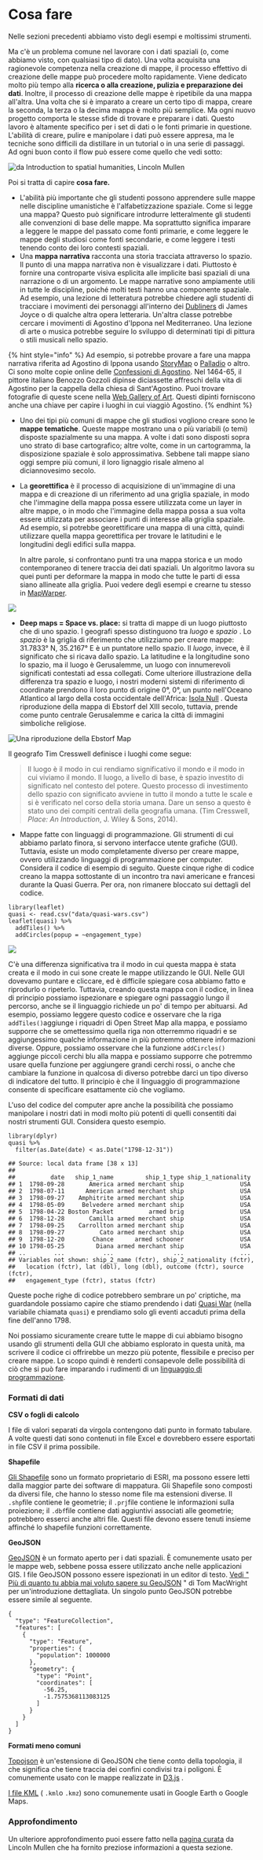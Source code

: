 # Cosa fare

Nelle sezioni precedenti abbiamo visto degli esempi e moltissimi strumenti.

Ma c'è un problema comune nel lavorare con i dati spaziali (o, come abbiamo visto, con qualsiasi tipo di dato). Una volta acquisita una ragionevole competenza nella creazione di mappe, il processo effettivo di creazione delle mappe può procedere molto rapidamente. Viene dedicato molto più tempo alla **ricerca o alla creazione, pulizia e preparazione dei dati**. Inoltre, il processo di creazione delle mappe è ripetibile da una mappa all'altra. Una volta che si è imparato a creare un certo tipo di mappa, creare la seconda, la terza o la decima mappa è molto più semplice. Ma ogni nuovo progetto comporta le stesse sfide di trovare e preparare i dati. Questo lavoro è altamente specifico per i set di dati o le fonti primarie in questione. L'abilità di creare, pulire e manipolare i dati può essere appresa, ma le tecniche sono difficili da distillare in un tutorial o in una serie di passaggi. Ad ogni buon conto il flow può essere come quello che vedi sotto:

![da Introduction to spatial humanities, Lincoln Mullen](../.gitbook/assets/screenshot-lincolnmullen.com-2022.04.19-22\_34\_02.png)

Poi si tratta di capire **cosa fare.**

* L'abilità più importante che gli studenti possono apprendere sulle mappe nelle discipline umanistiche è l'alfabetizzazione spaziale. Come si legge una mappa? Questo può significare introdurre letteralmente gli studenti alle convenzioni di base delle mappe. Ma soprattutto significa imparare a leggere le mappe del passato come fonti primarie, e come leggere le mappe degli studiosi come fonti secondarie, e come leggere i testi tenendo conto dei loro contesti spaziali.
* Una **mappa narrativa** racconta una storia tracciata attraverso lo spazio. Il punto di una mappa narrativa non è visualizzare i dati. Piuttosto è fornire una controparte visiva esplicita alle implicite basi spaziali di una narrazione o di un argomento. Le mappe narrative sono ampiamente utili in tutte le discipline, poiché molti testi hanno una componente spaziale. Ad esempio, una lezione di letteratura potrebbe chiedere agli studenti di tracciare i movimenti dei personaggi all'interno dei [Dubliners](http://s3.amazonaws.com/uploads.knightlab.com/storymapjs/de923c6d12a51c1e4f77c1dbb66a81cc/dubliners-the-encounter/index.html) di James Joyce o di qualche altra opera letteraria. Un'altra classe potrebbe cercare i movimenti di Agostino d'Ippona nel Mediterraneo. Una lezione di arte o musica potrebbe seguire lo sviluppo di determinati tipi di pittura o stili musicali nello spazio.&#x20;

{% hint style="info" %}
Ad esempio, si potrebbe provare a fare una mappa narrativa riferita ad Agostino di Ippona usando [StoryMap](https://storymap.knightlab.com/) o  [Palladio](http://hdlab.stanford.edu/palladio/) o altro. Ci sono molte copie online delle [Confessioni di Agostino](https://www.augustinus.it/italiano/confessioni/index2.htm).  Nel 1464-65, il pittore italiano Benozzo Gozzoli dipinse diciassette affreschi della vita di Agostino per la cappella della chiesa di Sant'Agostino. Puoi trovare fotografie di queste scene nella [Web Gallery of Art](https://www.wga.hu/frames-e.html?/html/g/gozzoli/4gimigna/index.html). Questi dipinti forniscono anche una chiave per capire i luoghi in cui viaggiò Agostino.
{% endhint %}

* Uno dei tipi più comuni di mappe che gli studiosi vogliono creare sono le **mappe tematiche**. Queste mappe mostrano una o più variabili (o temi) disposte spazialmente su una mappa. A volte i dati sono disposti sopra uno strato di base cartografico; altre volte, come in un cartogramma, la disposizione spaziale è solo approssimativa. Sebbene tali mappe siano oggi sempre più comuni, il loro lignaggio risale almeno al diciannovesimo secolo.&#x20;
*   La **georettifica** è il processo di acquisizione di un'immagine di una mappa e di creazione di un riferimento ad una griglia spaziale, in modo che l'immagine della mappa possa essere utilizzata come un layer in altre mappe, o in modo che l'immagine della mappa possa a sua volta essere utilizzata per associare i punti di interesse alla griglia spaziale. Ad esempio, si potrebbe georettificare una mappa di una città, quindi utilizzare quella mappa georettifica per trovare le latitudini e le longitudini degli edifici sulla mappa.

    In altre parole, si confrontano punti tra una mappa storica e un modo contemporaneo di tenere traccia dei dati spaziali. Un algoritmo lavora su quei punti per deformare la mappa in modo che tutte le parti di essa siano allineate alla griglia. Puoi vedere degli esempi e crearne tu stesso in [MapWarper](https://mapwarper.net/).

![](../.gitbook/assets/mapwarper-sidebyside.png)

* **Deep maps = Space vs. place:** si tratta di mappe di un luogo piuttosto che di uno spazio. I geografi spesso distinguono tra _luogo_ e _spazio_ . Lo _spazio_ è la griglia di riferimento che utilizziamo per creare mappe: 31.7833° N, 35.2167° E è un puntatore nello spazio. Il _luogo_, invece, è il significato che si ricava dallo spazio. La latitudine e la longitudine sono lo spazio, ma il luogo è Gerusalemme, un luogo con innumerevoli significati contestati ad essa collegati. Come ulteriore illustrazione della differenza tra spazio e luogo, i nostri moderni sistemi di riferimento di coordinate prendono il loro punto di origine 0°, 0°, un punto nell'Oceano Atlantico al largo della costa occidentale dell'Africa: [Isola Null](http://en.wikipedia.org/wiki/Null\_Island) . Questa riproduzione della mappa di Ebstorf del XIII secolo, tuttavia, prende come punto centrale Gerusalemme e carica la città di immagini simboliche religiose.

![Una riproduzione della Ebstorf Map](../.gitbook/assets/ebstorf.jpg)

Il geografo Tim Cresswell definisce i luoghi come segue:

> Il luogo è il modo in cui rendiamo significativo il mondo e il modo in cui viviamo il mondo. Il luogo, a livello di base, è spazio investito di significato nel contesto del potere. Questo processo di investimento dello spazio con significato avviene in tutto il mondo a tutte le scale e si è verificato nel corso della storia umana. Dare un senso a questo è stato uno dei compiti centrali della geografia umana. (Tim Cresswell, _Place: An Introduction_, J. Wiley & Sons, 2014).

* Mappe fatte con linguaggi di programmazione. Gli strumenti di cui abbiamo parlato finora, si servono interfacce utente grafiche (GUI). Tuttavia, esiste un modo completamente diverso per creare mappe, ovvero utilizzando linguaggi di programmazione per computer. Considera il codice di esempio di seguito. Queste cinque righe di codice creano la mappa sottostante di un incontro tra navi americane e francesi durante la Quasi Guerra. Per ora, non rimanere bloccato sui dettagli del codice.

```
library(leaflet)
quasi <- read.csv("data/quasi-wars.csv")
leaflet(quasi) %>% 
  addTiles() %>% 
  addCircles(popup = ~engagement_type)

```

![](../.gitbook/assets/screenshot-lincolnmullen.com-2022.04.19-23\_33\_36.png)

C'è una differenza significativa tra il modo in cui questa mappa è stata creata e il modo in cui sone create le mappe utilizzando le GUI. Nelle GUI dovevamo puntare e cliccare, ed è difficile spiegare cosa abbiamo fatto e riprodurlo o ripeterlo. Tuttavia, creando questa mappa con il codice, in linea di principio possiamo ispezionare e spiegare ogni passaggio lungo il percorso, anche se il linguaggio richiede un po' di tempo per abituarsi. Ad esempio, possiamo leggere questo codice e osservare che la riga `addTiles()`aggiunge i riquadri di Open Street Map alla mappa, e possiamo supporre che se omettessimo quella riga non otterremmo riquadri e se aggiungessimo qualche informazione in più  potremmo ottenere informazioni diverse. Oppure, possiamo osservare che la funzione `addCircles()` aggiunge piccoli cerchi blu alla mappa e possiamo supporre che potremmo usare quella funzione per aggiungere grandi cerchi rossi, o anche che cambiare la funzione in qualcosa di diverso potrebbe darci un tipo diverso di indicatore del tutto. Il principio è che il linguaggio di programmazione consente di specificare esattamente ciò che vogliamo.&#x20;

L'uso del codice del computer apre anche la possibilità che possiamo manipolare i nostri dati in modi molto più potenti di quelli consentiti dai nostri strumenti GUI. Considera questo esempio.

```
library(dplyr)
quasi %>% 
  filter(as.Date(date) < as.Date("1798-12-31"))
```

```
## Source: local data frame [38 x 13]
## 
##          date   ship_1_name         ship_1_type ship_1_nationality
## 1  1798-09-28       America armed merchant ship                USA
## 2  1798-07-11      American armed merchant ship                USA
## 3  1798-09-27    Amphitrite armed merchant ship                USA
## 4  1798-05-09     Belvedere armed merchant ship                USA
## 5  1798-04-22 Boston Packet          armed brig                USA
## 6  1798-12-28       Camilla armed merchant ship                USA
## 7  1798-09-25    Carrollton armed merchant ship                USA
## 8  1798-09-27          Cato armed merchant ship                USA
## 9  1798-12-20        Chance      armed schooner                USA
## 10 1798-05-25         Diana armed merchant ship                USA
## ..        ...           ...                 ...                ...
## Variables not shown: ship_2_name (fctr), ship_2_nationality (fctr),
##   location (fctr), lat (dbl), long (dbl), outcome (fctr), source (fctr),
##   engagement_type (fctr), status (fctr)
```

Queste poche righe di codice potrebbero sembrare un po' criptiche, ma guardandole possiamo capire che stiamo prendendo i dati [Quasi War](http://abbymullen.org/projects/Quasi-War/) (nella variabile chiamata `quasi`) e prendiamo solo gli eventi accaduti prima della fine dell'anno 1798.

Noi possiamo sicuramente creare tutte le mappe di cui abbiamo bisogno usando gli strumenti della GUI che abbiamo esplorato in questa unità, ma scrivere il codice ci offrirebbe un mezzo più potente, flessibile e preciso per creare mappe. Lo scopo quindi è renderti consapevole delle possibilità di ciò che si può fare imparando i rudimenti di un [linguaggio di programmazione](https://www.w3schools.com/r/default.asp).

### Formati di dati

**CSV o fogli di calcolo**

I file di valori separati da virgola contengono dati punto in formato tabulare. A volte questi dati sono contenuti in file Excel e dovrebbero essere esportati in file CSV il prima possibile.&#x20;

**Shapefile**

[Gli Shapefile](http://en.wikipedia.org/wiki/Shapefile) sono un formato proprietario di ESRI, ma possono essere letti dalla maggior parte dei software di mappatura. Gli Shapefile sono composti da diversi file, che hanno lo stesso nome file ma estensioni diverse. Il `.shp`file contiene le geometrie; il `.prj`file contiene le informazioni sulla proiezione; il `.dbf`file contiene dati aggiuntivi associati alle geometrie; potrebbero esserci anche altri file. Questi file devono essere tenuti insieme affinché lo shapefile funzioni correttamente.

**GeoJSON**

[GeoJSON](http://geojson.org/) è un formato aperto per i dati spaziali. È comunemente usato per le mappe web, sebbene possa essere utilizzato anche nelle applicazioni GIS. I file GeoJSON possono essere ispezionati in un editor di testo. [Vedi " Più di quanto tu abbia mai voluto sapere su GeoJSON](http://www.macwright.org/2015/03/23/geojson-second-bite.html) " di Tom MacWright per un'introduzione dettagliata. Un singolo punto GeoJSON potrebbe essere simile al seguente.

```
{
  "type": "FeatureCollection",
  "features": [
    {
      "type": "Feature",
      "properties": {
        "population": 1000000
      },
      "geometry": {
        "type": "Point",
        "coordinates": [
          -56.25,
          -1.7575368113083125
        ]
      }
    }
  ]
}
```

**Formati meno comuni**

[Topojson](https://github.com/mbostock/topojson) è un'estensione di GeoJSON che tiene conto della topologia, il che significa che tiene traccia dei confini condivisi tra i poligoni. È comunemente usato con le mappe realizzate in [D3.js](http://d3js.org/) .

[I file KML](https://developers.google.com/kml/) ( `.kml`o `.kmz`) sono comunemente usati in Google Earth o Google Maps.

### Approfondimento

Un ulteriore approfondimento puoi essere fatto nella [pagina curata](https://lincolnmullen.com/projects/spatial-workshop/introduction.html) da Lincoln Mullen che ha fornito preziose informazioni a questa sezione.
